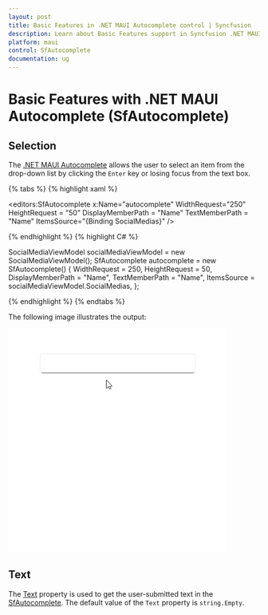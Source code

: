 ```yaml
---
layout: post
title: Basic Features in .NET MAUI Autocomplete control | Syncfusion
description: Learn about Basic Features support in Syncfusion .NET MAUI Autocomplete (SfAutocomplete) control and more.
platform: maui
control: SfAutocomplete
documentation: ug
---
```


# Basic Features with .NET MAUI Autocomplete (SfAutocomplete)

## Selection

The [.NET MAUI Autocomplete](https://help.syncfusion.com/cr/maui/Syncfusion.Maui.Inputs.SfAutocomplete.html) allows the user to select an item from the drop-down list by clicking the `Enter` key or losing focus from the text box.

{% tabs %}
{% highlight xaml %}

<editors:SfAutocomplete x:Name="autocomplete"
                        WidthRequest="250" 
                        HeightRequest = "50"
                        DisplayMemberPath = "Name"
                        TextMemberPath = "Name"
                        ItemsSource="{Binding SocialMedias}" />

{% endhighlight %}
{% highlight C# %}

SocialMediaViewModel socialMediaViewModel = new SocialMediaViewModel();
SfAutocomplete autocomplete = new SfAutocomplete()
{
    WidthRequest = 250,
    HeightRequest = 50,
    DisplayMemberPath = "Name",
    TextMemberPath = "Name",
    ItemsSource = socialMediaViewModel.SocialMedias,
};

{% endhighlight %}
{% endtabs %}

The following image illustrates the output:

![.NET MAUI Autocomplete with single selection mode](Images/GettingStarted/SingleSelection.gif)

## Text

The [Text](https://help.syncfusion.com/cr/maui/Syncfusion.Maui.Inputs.DropDownControls.DropDownListBase.html#Syncfusion_Maui_Inputs_DropDownControls_DropDownListBase_Text) property is used to get the user-submitted text in the [SfAutocomplete](https://help.syncfusion.com/cr/maui/Syncfusion.Maui.Inputs.SfAutocomplete.html). The default value of the `Text` property is `string.Empty`.
